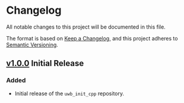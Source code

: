 # Changelog
All notable changes to this project will be documented in this file.

The format is based on [Keep a Changelog](https://keepachangelog.com/en/1.0.0/),
and this project adheres to [Semantic Versioning](https://semver.org/spec/v2.0.0.html).

## [v1.0.0] Initial Release
### Added
- Initial release of the `uwb_init_cpp` repository.


[Unreleased]: https://gitlab.aau.at:aau-cns/ros_pkgs/uwb_init_cpp/compare/develop...main
[v1.0.0]: https://gitlab.aau.at:aau-cns/ros_pkgs/uwb_init_cpp/tree/v1.0.0
